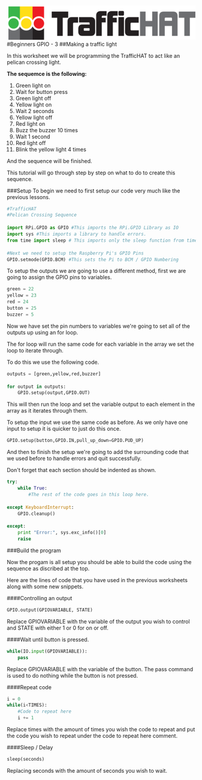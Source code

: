 <img src = "../../../logonobg.png"/>
#Beginners GPIO - 3
##Making a traffic light

In this worksheet we will be programming the TrafficHAT to act like an pelican crossing light.

**The sequemce is the following:**

1. Green light on
2. Wait for button press
3. Green light off
4. Yellow light on
5. Wait 2 seconds
6. Yellow light off
7. Red light on
9. Buzz the buzzer 10 times
10. Wait 1 second
11. Red light off
12. Blink the yellow light 4 times

And the sequence will be finished.

This tutorial will go through step by step on what to do to create this sequence.

###Setup
To begin we need to first setup our code very much like the previous lessons.

```python
#TrafficHAT
#Pelican Crossing Sequence

import RPi.GPIO as GPIO #This imports the RPi.GPIO Library as IO
import sys #This imports a library to handle errors.
from time import sleep # This imports only the sleep function from time.

#Next we need to setup the Raspberry Pi's GPIO Pins
GPIO.setmode(GPIO.BCM) #This sets the Pi to BCM / GPIO Numbering
```

To setup the outputs we are going to use a different method, first we are going to assign the   GPIO pins to variables.

```python
green = 22
yellow = 23
red = 24
button = 25
buzzer = 5
```
Now we have set the pin numbers to variables we're going to set all of the outputs up using an for loop.

The for loop will run the same code for each variable in the array we set the loop to iterate through.

To do this we use the following code.

```python
outputs = [green,yellow,red,buzzer]

for output in outputs:
    GPIO.setup(output,GPIO.OUT)
```

This will then run the loop and set the variable output to each element in the array as it iterates through them.

To setup the input we use the same code as before. As we only have one input to setup it is quicker to just do this once.

```python
GPIO.setup(button,GPIO.IN,pull_up_down=GPIO.PUD_UP)
```
And then to finish the setup we're going to add the surrounding code that we used before to handle errors and quit successfully.

Don't forget that each section should be indented as shown.

```python
try:
    while True:
        #The rest of the code goes in this loop here.

except KeyboardInterrupt:
    GPIO.cleanup()

except:
    print "Error:", sys.exc_info()[0]
    raise
```

###Build the program

Now the progam is all setup you should be able to build the code using the sequence as discribed at the top.

Here are the lines of code that you have used in the previous worksheets along with some new snippets.

####Controlling an output
```python
GPIO.output(GPIOVARIABLE, STATE)
```
Replace GPIOVARIABLE with the variable of the output you wish to control and STATE with either 1 or 0 for on or off.

####Wait until button is pressed.
```python
while(IO.input(GPIOVARIABLE)):
    pass
```
Replace GPIOVARIABLE with the variable of the button.
The pass command is used to do nothing while the button is not pressed.

####Repeat code
```python
i = 0
while(i<TIMES):
    #Code to repeat here
    i += 1
```
Replace times with the amount of times you wish the code to repeat and put the code you wish to repeat under the code to repeat here comment.

####Sleep / Delay
```python
sleep(seconds)
```
Replacing seconds with the amount of seconds you wish to wait.
